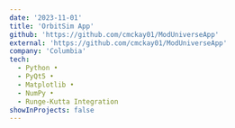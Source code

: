 ```yaml
---
date: '2023-11-01'
title: 'OrbitSim App'
github: 'https://github.com/cmckay01/ModUniverseApp'
external: 'https://github.com/cmckay01/ModUniverseApp'
company: 'Columbia'
tech:
  - Python •
  - PyQt5 •
  - Matplotlib •
  - NumPy •
  - Runge-Kutta Integration
showInProjects: false
---
```

